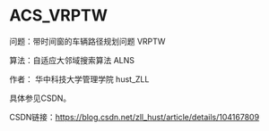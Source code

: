 # ACS_VRPTW

问题：带时间窗的车辆路径规划问题 VRPTW

算法：自适应大邻域搜索算法 ALNS

作者： 华中科技大学管理学院 hust_ZLL


具体参见CSDN。

CSDN链接：https://blog.csdn.net/zll_hust/article/details/104167809
